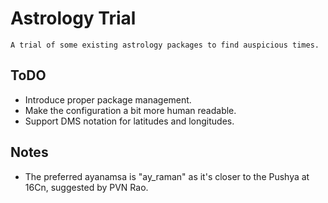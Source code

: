 # Astrology Trial

	A trial of some existing astrology packages to find auspicious times.


## ToDO
* Introduce proper package management.
* Make the configuration a bit more human readable.
* Support DMS notation for latitudes and longitudes.

## Notes
* The preferred ayanamsa is "ay_raman" as it's closer to the Pushya at 16Cn, suggested by PVN Rao.
